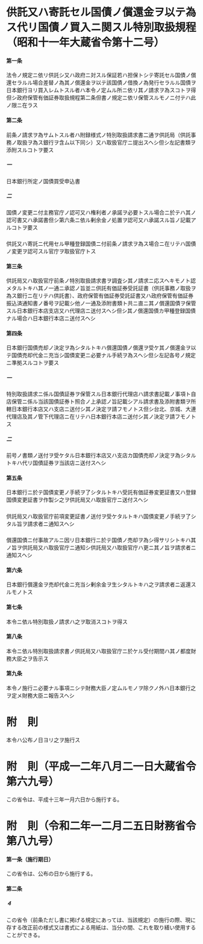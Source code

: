 # 供託又ハ寄託セル国債ノ償還金ヲ以テ為ス代リ国債ノ買入ニ関スル特別取扱規程（昭和十一年大蔵省令第十二号）
#### 第一条
法令ノ規定ニ依リ供託シ又ハ政府ニ対スル保証若ハ担保トシテ寄託セル国債ノ償還セラルル場合差替ノ為其ノ償還金ヲ以テ該国債ノ借換ノ為発行セラルル国債ヲ日本銀行ヨリ買入レムトスル者ハ本令ノ定ムル所ニ依リ其ノ請求ヲ為スコトヲ得但シ政府保管有価証券取扱規程第二条但書ノ規定ニ依リ保管スルモノニ付テハ此ノ限ニ在ラス
#### 第二条
前条ノ請求ヲ為サムトスル者ハ附録様式ノ特別取扱請求書二通ヲ供託局（供託事務ノ取扱ヲ為ス銀行ヲ含ム以下同シ）又ハ取扱官庁ニ提出スヘシ但シ左記書類ヲ添附スルコトヲ要ス
##### 一
日本銀行所定ノ国債買受申込書
##### 二
国債ノ変更ニ付主務官庁ノ認可又ハ権利者ノ承諾ヲ必要トスル場合ニ於テハ其ノ認可書又ハ承諾書但シ第六条ニ依ル剰余金ノ処置ヲ認可又ハ承諾スル旨ノ記載アルコトヲ要ス
##### 
供託又ハ寄託ニ代用セル甲種登録国債ニ付前条ノ請求ヲ為ス場合ニ在リテハ国債ノ変更ヲ認可スル官庁ヲ取扱官庁トス
#### 第三条
供託局又ハ取扱官庁前条ノ特別取扱請求書ヲ調査シ其ノ請求ニ応スヘキモノト認メタルトキハ其ノ一通ニ承認ノ旨並ニ供託有価証券受託証書（供託事務ノ取扱ヲ為ス銀行ニ在リテハ供託書）、政府保管有価証券受託証書又ハ政府保管有価証券振込済通知書ノ番号ヲ記載シ他ノ一通及添附書類ト共ニ直ニ其ノ償還国債ヲ保管スル日本銀行本店支店又ハ代理店ニ送付スヘシ但シ其ノ償還国債カ甲種登録国債ナル場合ハ日本銀行本店ニ送付スヘシ
#### 第四条
日本銀行国債売却ノ決定ヲ為シタルトキハ償還国債ノ償還ヲ受ケ其ノ償還金ヲ以テ国債売却代金ニ充当シ国債変更ニ必要ナル手続ヲ為スヘシ但シ左記各号ノ規定ニ準拠スルコトヲ要ス
##### 一
特別取扱請求ニ係ル国債証券ヲ保管スル日本銀行代理店ハ請求書記載ノ事項ト自店保管ニ係ル当該国債証券ト照合ノ上承認ノ旨記載シアル請求書及添附書類ヲ所轄日本銀行本店又ハ支店ニ送付シ其ノ決定ヲ請フモノトス但シ台北、京城、大連代理店及其ノ管下代理店ニ在リテハ日本銀行本店ニ送付シ其ノ決定ヲ請フモノトス
##### 二
前号ノ書類ノ送付ヲ受ケタル日本銀行本店又ハ支店カ国債売却ノ決定ヲ為シタルトキハ代リ国債証券ヲ当該店ニ送付スヘシ
#### 第五条
日本銀行ニ於テ国債変更ノ手続ヲ了シタルトキハ受託有価証券変更証書又ハ登録国債変更証書ヲ作製シ之ヲ供託局又ハ取扱官庁ニ送付スヘシ
##### 
供託局又ハ取扱官庁前項変更証書ノ送付ヲ受ケタルトキハ国債変更ノ手続ヲ了シタル旨ヲ請求者ニ通知スヘシ
##### 
償還国債ニ付事故アルニ因リ日本銀行ニ於テ国債ノ売却ヲ為シ得サリシトキハ其ノ旨ヲ供託局又ハ取扱官庁ニ通知シ供託局又ハ取扱官庁ハ更ニ其ノ旨ヲ請求者ニ通知スヘシ
#### 第六条
日本銀行償還金ヲ売却代金ニ充当シ剰余金ヲ生シタルトキハ之ヲ請求者ニ返還スルモノトス
#### 第七条
本令ニ依ル特別取扱ノ請求ハ之ヲ取消スコトヲ得ス
#### 第八条
本令ニ依ル特別取扱請求書ノ供託局又ハ取扱官庁ニ於ケル受付期間ハ其ノ都度財務大臣之ヲ告示ス
#### 第九条
本令ノ施行ニ必要ナル事項ニシテ財務大臣ノ定ムルモノヲ除クノ外ハ日本銀行之ヲ定メ財務大臣ニ報告スヘシ
# 附　則
本令ハ公布ノ日ヨリ之ヲ施行ス
# 附　則（平成一二年八月二一日大蔵省令第六九号）
この省令は、平成十三年一月六日から施行する。
# 附　則（令和二年一二月二五日財務省令第八九号）
#### 第一条（施行期日）
この省令は、公布の日から施行する。
#### 第二条

##### ４
この省令（前条ただし書に掲げる規定にあっては、当該規定）の施行の際、現に存する改正前の様式又は書式による用紙は、当分の間、これを取り繕い使用することができる。
